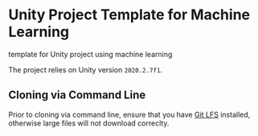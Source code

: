 # Unity Project Template for Machine Learning
template for Unity project using machine learning

The project relies on Unity version `2020.2.7f1`.

## Cloning via Command Line

Prior to cloning via command line, ensure that you have [Git LFS](https://docs.github.com/en/github/managing-large-files/installing-git-large-file-storage) installed, otherwise large files will not download correclty.
